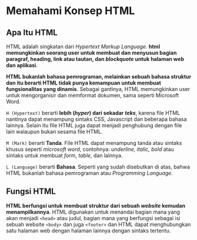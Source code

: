# Memahami Konsep HTML

## Apa Itu HTML

HTML adalah singkatan dari _Hypertext Markup Language_. **html memungkinkan seorang user untuk membuat dan menyusun bagian paragraf, heading, link atau tautan, dan _blockquote_ untuk halaman web dan aplikasi**.

**HTML bukanlah bahasa pemrograman, melainkan sebuah bahasa struktur dan itu berarti HTML tidak punya kemampuan untuk membuat fungsionalitas yang dinamis**. Sebagai gantinya, HTML memungkinkan user untuk mengorganisir dan memformat dokumen, sama seperti Microsoft Word.

`H (Hypertext)` berarti **lebih (*hyper*) dari sekadar *teks***, karena file HTML nantinya dapat menampung sintaks CSS, Javascript dan beberapa bahasa lainnya. Selain itu file HTML juga dapat menjadi penghubung dengan file lain walaupun bukan sesama file HTML.

`M (Mark)` berarti **Tanda**. File HTML dapat menampung tanda atau sintaks khusus seperti *microsoft word*, contohnya: *underline, italic, bold* atau sintaks untuk membuat *form*, *table*, dan lainnya.

`L (Language)` berarti **Bahasa**. Seperti yang sudah disebutkan di atas, bahwa HTML bukanlah bahasa pemrograman atau *Programming Language*.

## Fungsi HTML

**HTML berfungsi untuk membuat struktur dari sebuah _website_ kemudan menampilkannya**. HTML digunakan untuk menandai bagian mana yang akan menjadi `<head>` atau judul, bagian mana yang berfungsi sebagai isi sebuah website `<body>` dan juga `<footer>` dan HTML dapat menghubungkan satu halaman web dengan halaman lainnya dengan sintaks tertentu.
